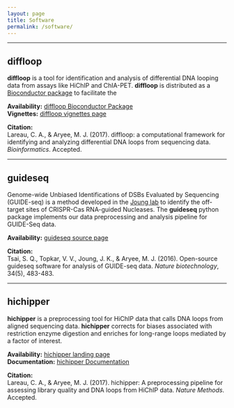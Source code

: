 ```yaml
---
layout: page
title: Software
permalink: /software/
---
```


-----------------------------------
## diffloop

**diffloop** is a tool for identification and analysis of differential DNA looping data
from assays like HiChIP and ChIA-PET. **diffloop** is distributed as a 
[Bioconductor package](http://bioconductor.org/packages/diffloop/) to facilitate the

**Availability:** [diffloop Bioconductor Package](http://bioconductor.org/packages/diffloop/)   
**Vignettes:** [diffloop vignettes page](http://aryee.mgh.harvard.edu/diffloop-paper/)


**Citation:**   
Lareau, C. A., & Aryee, M. J. (2017). diffloop: a computational framework for
identifying and analyzing differential DNA loops from sequencing data. _Bioinformatics_. Accepted.

-----------------------------------
## guideseq

Genome-wide Unbiased Identifications of DSBs Evaluated by Sequencing (GUIDE-seq) is a 
method developed in the [Joung lab](http://www.jounglab.org) to identify the off-target sites of
CRISPR-Cas RNA-guided Nucleases. The **guideseq** python package implements our data preprocessing
and analysis pipeline for GUIDE-Seq data.

**Availability:** [guideseq source page](https://github.com/aryeelab/guideseq/)


**Citation:**   
Tsai, S. Q., Topkar, V. V., Joung, J. K., & Aryee, M. J. (2016). Open-source guideseq
software for analysis of GUIDE-seq data. _Nature biotechnology_, 34(5), 483-483.

-----------------------------------
## hichipper

**hichipper** is a preprocessing tool for HiChIP data that calls DNA loops
from aligned sequencing data. **hichipper** corrects for biases associated with
restriction enzyme digestion and enriches for long-range loops mediated by a factor
of interest. 

**Availability:** [hichipper landing page](http://aryee.mgh.harvard.edu/hichipper)   
**Documentation:** [hichipper Documentation](http://hichipper.readthedocs.io)


**Citation:**   
Lareau, C. A., & Aryee, M. J. (2017). hichipper: A preprocessing pipeline for assessing
library quality and DNA loops from HiChIP data. _Nature Methods_. Accepted.

<br><br>